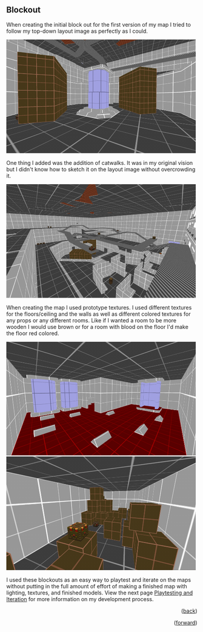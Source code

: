 ## Blockout

When creating the initial block out for the first version of my map I tried to follow my top-down layout image as perfectly as I could. 

<img src="https://github.com/YN0T12/QuakeMapLab/blob/main/Images/v1_Containment.png" width="500" height="300">

One thing I added was the addition of catwalks. It was in my original vision but I didn't know how to sketch it on the layout image without overcrowding it. 

<img src="https://github.com/YN0T12/QuakeMapLab/blob/main/Images/v1_Overhead.png" width="500" height="300">

When creating the map I used prototype textures. I used different textures for the floors/ceiling and the walls as well as different colored textures for any props or any different rooms. Like if I wanted a room to be more wooden I would use brown or for a room with blood on the floor I'd make the floor red colored.

<img src="https://github.com/YN0T12/QuakeMapLab/blob/main/Images/v1_Basement.png" width="500" height="300"> <img src="https://github.com/YN0T12/QuakeMapLab/blob/main/Images/v1_Storage.png" width="500" height="300">

I used these blockouts as an easy way to playtest and iterate on the maps without putting in the full amount of effort of making a finished map with lighting, textures, and finished models. View the next page [Playtesting and Iteration](playtesting-and-iteration.md) for more information on my development process.
<p align="right">(<a href="preproduction.md">back</a>)</p>
<p align="right">(<a href="playtesting-and-iteration.md">forward</a>)</p>

